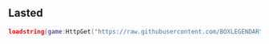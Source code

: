 ## Lasted
```lua
loadstring(game:HttpGet("https://raw.githubusercontent.com/BOXLEGENDARY/SimpleSpy/refs/heads/main/SimpleSpy.lua"))()
```
